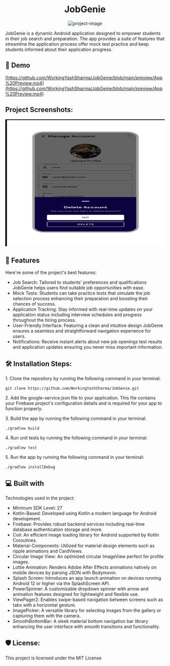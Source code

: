 <h1 align="center" id="title">JobGenie</h1>

<p align="center"><img src="https://socialify.git.ci/WorkingYashSharma/JobGenie/image?language=1&amp;owner=1&amp;name=1&amp;stargazers=1&amp;theme=Light" alt="project-image"></p>

<p id="description">JobGenie is a dynamic Android application designed to empower students in their job search and preparation. The app provides a suite of features that streamline the application process offer mock test practice and keep students informed about their application progress.</p>

<h2>🚀 Demo</h2>

[https://github.com/WorkingYashSharma/JobGenie/blob/main/preview/App%20Preview.mp4](https://github.com/WorkingYashSharma/JobGenie/blob/main/preview/App%20Preview.mp4)

<h2>Project Screenshots:</h2>

<img src="https://github.com/WorkingYashSharma/JobGenie/blob/main/preview/Account/image1.jpeg" alt="project-screenshot" width="600" height="400/">

  
  
<h2>🧐 Features</h2>

Here're some of the project's best features:

*   Job Search: Tailored to students' preferences and qualifications JobGenie helps users find suitable job opportunities with ease.
*   Mock Tests: Students can take practice tests that simulate the job selection process enhancing their preparation and boosting their chances of success.
*   Application Tracking: Stay informed with real-time updates on your application status including interview schedules and progress throughout the hiring process.
*   User-Friendly Interface: Featuring a clean and intuitive design JobGenie ensures a seamless and straightforward navigation experience for users.
*   Notifications: Receive instant alerts about new job openings test results and application updates ensuring you never miss important information.

<h2>🛠️ Installation Steps:</h2>

<p>1. Clone the repository by running the following command in your terminal:</p>

```
git clone https://github.com/WorkingYashSharma/JobGenie.git
```

<p>2. Add the google-service.json file to your application. This file contains your Firebase project's configuration details and is required for your app to function properly.</p>

<p>3. Build the app by running the following command in your terminal:</p>

```
./gradlew build
```

<p>4. Run unit tests by running the following command in your terminal:</p>

```
./gradlew test
```

<p>5. Run the app by running the following command in your terminal:</p>

```
./gradlew installDebug
```

  
  
<h2>💻 Built with</h2>

Technologies used in the project:

*   Minimum SDK Level: 27
*   Kotlin-Based: Developed using Kotlin a modern language for Android development.
*   Firebase: Provides robust backend services including real-time database authentication storage and more.
*   Coil: An efficient image loading library for Android supported by Kotlin Coroutines.
*   Material-Components: Utilized for material design elements such as ripple animations and CardViews.
*   Circular Image View: An optimized circular ImageView perfect for profile images.
*   Lottie Animation: Renders Adobe After Effects animations natively on mobile devices by parsing JSON with Bodymovin.
*   Splash Screen: Introduces an app launch animation on devices running Android 12 or higher via the SplashScreen API.
*   PowerSpinner: A customizable dropdown spinner with arrow and animation features designed for lightweight and flexible use.
*   ViewPager2: Enables swipe-based navigation between screens such as tabs with a horizontal gesture.
*   ImagePicker: A versatile library for selecting images from the gallery or capturing them with the camera.
*   SmoothBottomBar: A sleek material bottom navigation bar library enhancing the user interface with smooth transitions and functionality.

<h2>🛡️ License:</h2>

This project is licensed under the MIT License
